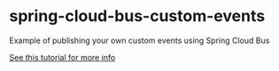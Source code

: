 # spring-cloud-bus-custom-events
Example of publishing your own custom events using Spring Cloud Bus

[See this tutorial for more info](https://tndavidson.github.io/jekyll/update/2017/06/16/publishing_custom_events_with_spring_cloud_bus.html)
